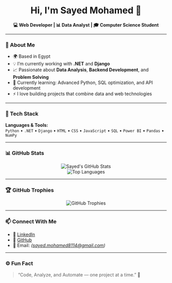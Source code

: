 <h1 align="center">Hi, I'm Sayed Mohamed 👋</h1>

<p align="center">
  <b>💻 Web Developer | 📊 Data Analyst | 🎓 Computer Science Student</b>
</p>

---

### 🚀 About Me  
- 🌍 Based in Egypt  
- 💡 I’m currently working with **.NET** and **Django**  
- 📈 Passionate about **Data Analysis**, **Backend Development**, and **Problem Solving**  
- 🧠 Currently learning: Advanced Python, SQL optimization, and API development  
- ⚡ I love building projects that combine data and web technologies

---

### 🧰 Tech Stack  
**Languages & Tools:**  
`Python` • `.NET` • `Django` • `HTML` • `CSS` • `JavaScript` • `SQL` • `Power BI` • `Pandas` • `NumPy`  

---

### 📊 GitHub Stats  
<div align="center">

![Sayed's GitHub Stats](https://github-readme-stats.vercel.app/api?username=Sayed-Mohamed8114&show_icons=true&theme=tokyonight&rank_icon=github)  
![Top Languages](https://github-readme-stats.vercel.app/api/top-langs/?username=Sayed-Mohamed8114&layout=compact&theme=tokyonight)

</div>

---

### 🏆 GitHub Trophies  
<div align="center">

![GitHub Trophies](https://github-profile-trophy.vercel.app/?username=Sayed-Mohamed8114&theme=tokyonight&no-frame=true&margin-w=5)

</div>

---

### 📫 Connect With Me  
- 💼 [LinkedIn](https://www.linkedin.com/in/sayed-mohamed-xyz8112004/)  
- 🐍 [GitHub](https://github.com/Sayed-Mohamed8114)  
- 📧 Email: *(sayed.mohamed8114@gmail.com)*  

---

### ⚙️ Fun Fact  
> “Code, Analyze, and Automate — one project at a time.” 🚀

